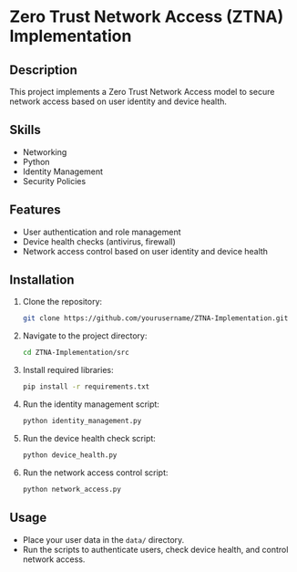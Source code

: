 # Zero Trust Network Access (ZTNA) Implementation

## Description
This project implements a Zero Trust Network Access model to secure network access based on user identity and device health.

## Skills
- Networking
- Python
- Identity Management
- Security Policies

## Features
- User authentication and role management
- Device health checks (antivirus, firewall)
- Network access control based on user identity and device health

## Installation
1. Clone the repository:
    ```bash
    git clone https://github.com/yourusername/ZTNA-Implementation.git
    ```
2. Navigate to the project directory:
    ```bash
    cd ZTNA-Implementation/src
    ```
3. Install required libraries:
    ```bash
    pip install -r requirements.txt
    ```
4. Run the identity management script:
    ```bash
    python identity_management.py
    ```
5. Run the device health check script:
    ```bash
    python device_health.py
    ```
6. Run the network access control script:
    ```bash
    python network_access.py
    ```

## Usage
- Place your user data in the `data/` directory.
- Run the scripts to authenticate users, check device health, and control network access.
